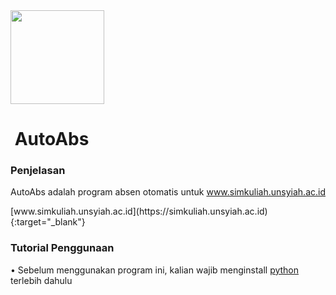 <img src="/img/bg.ico" width="150x200">
<h1>&nbsp;AutoAbs</h1>

<h3>Penjelasan</h3>
<p>AutoAbs adalah program absen otomatis untuk <a href="https://simkuliah.unsyiah.ac.id" target="_blank">www.simkuliah.unsyiah.ac.id</a></p>
[www.simkuliah.unsyiah.ac.id](https://simkuliah.unsyiah.ac.id){:target="_blank"}

<h3>Tutorial Penggunaan</h3>
<p>• Sebelum menggunakan program ini, kalian wajib menginstall <a href="https://www.python.org/" target="_blank">python</a> terlebih dahulu</p>
